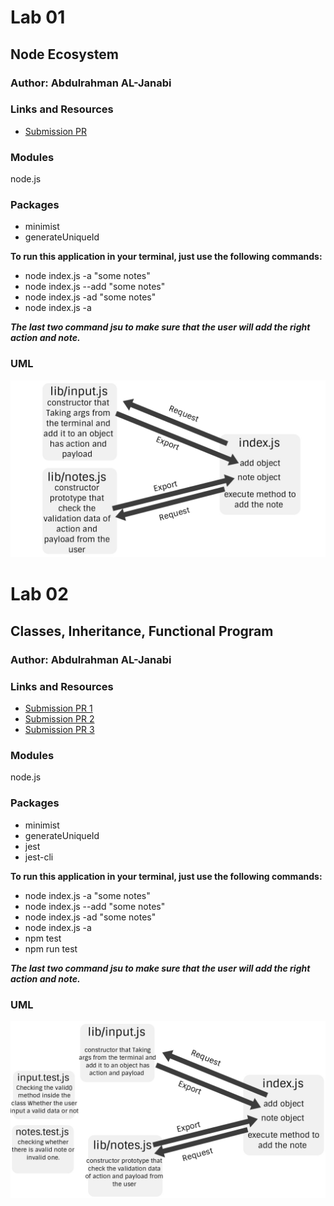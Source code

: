 # Lab 01

## Node Ecosystem

### Author: Abdulrahman AL-Janabi

### Links and Resources
- [Submission PR](https://github.com/Janabi/notes/pull/1)

### Modules 
node.js

### Packages
- minimist
- generateUniqueId

**To run this application in your terminal, just use the following commands:**
- node index.js -a "some notes"
- node index.js --add "some notes"
- node index.js -ad "some notes"
- node index.js -a

***The last two command jsu to make sure that the user will add the right action and note.***

### UML
![UML Diagram](lab-01.jpg)


# Lab 02

## Classes, Inheritance, Functional Program

### Author: Abdulrahman AL-Janabi

### Links and Resources
- [Submission PR 1](https://github.com/Janabi/notes/pull/2)
- [Submission PR 2](https://github.com/Janabi/notes/pull/3)
- [Submission PR 3](https://github.com/Janabi/notes/pull/4)

### Modules 
node.js

### Packages
- minimist
- generateUniqueId
- jest
- jest-cli

**To run this application in your terminal, just use the following commands:**
- node index.js -a "some notes"
- node index.js --add "some notes"
- node index.js -ad "some notes"
- node index.js -a
- npm test
- npm run test

***The last two command jsu to make sure that the user will add the right action and note.***

### UML
![UML Diagram](lab-02.jpg)